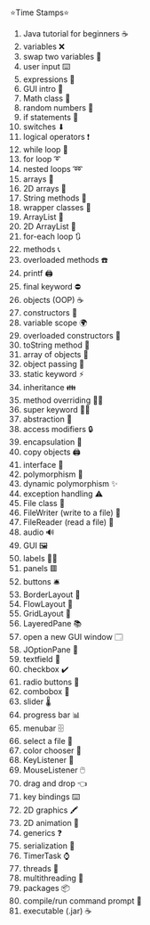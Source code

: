 ⭐️Time Stamps⭐️ 

1. Java tutorial for beginners ☕
2. variables ❌   
3. swap two variables 💱
4. user input ⌨️
5. expressions 🧮
6. GUI intro 🚩   
7. Math class 📐   
8. random numbers 🎲
9. if statements 🚧
10. switches ⬇
11. logical operators ❗
12. while loop 🔄
13. for loop ➰
14. nested loops ➿
15. arrays 🚗
16. 2D arrays 🚚
17. String methods 💬
18. wrapper classes 🎁
19. ArrayList 🧾
20. 2D ArrayList 📜
21. for-each loop 🔃
22. methods 📞
23. overloaded methods ☎️
24. printf 🖨️
25. final keyword ⛔
26. objects (OOP) ☕
27. constructors 👷
28. variable scope 🌍
29. overloaded constructors 🍕
30. toString method 🎉
31. array of objects 🍱
32. object passing 🏬
33. static keyword ⚡
34. inheritance 👪
35. method overriding 🙅‍♂️
36. super keyword 🦸‍♂️
37. abstraction 👻
38. access modifiers 🔒
39. encapsulation 💊
40. copy objects 🖨️
41. interface 🦅
42. polymorphism 🏁
43. dynamic polymorphism ✨
44. exception handling ⚠️
45. File class 📁
46. FileWriter (write to a file) 📝
47. FileReader (read a file) 📖
48. audio 🔊
49. GUI 🖼️
50. labels 👨‍💻
51. panels 🟥
52. buttons 🛎️
53. BorderLayout 🧭
54. FlowLayout 🌊
55. GridLayout 🔳
56. LayeredPane 📚
57. open a new GUI window 🗔
58. JOptionPane 🛑
59. textfield 📛
60. checkbox ✔️
61. radio buttons 🔘
62. combobox 📑
63. slider 🌡️
64. progress bar 📊
65. menubar 🗄️
66. select a file 🔎
67. color chooser 🎨
68. KeyListener 🚀
69. MouseListener 🖱️
70. drag and drop 👈
71. key bindings ⌨️
72. 2D graphics 🖍️
73. 2D animation 👾
74. generics ❓
75. serialization 🥣
76. TimerTask ⌚
77. threads 🧵
78. multithreading 🧶
79. packages 📦
80. compile/run command prompt 💽
81. executable (.jar) ☕